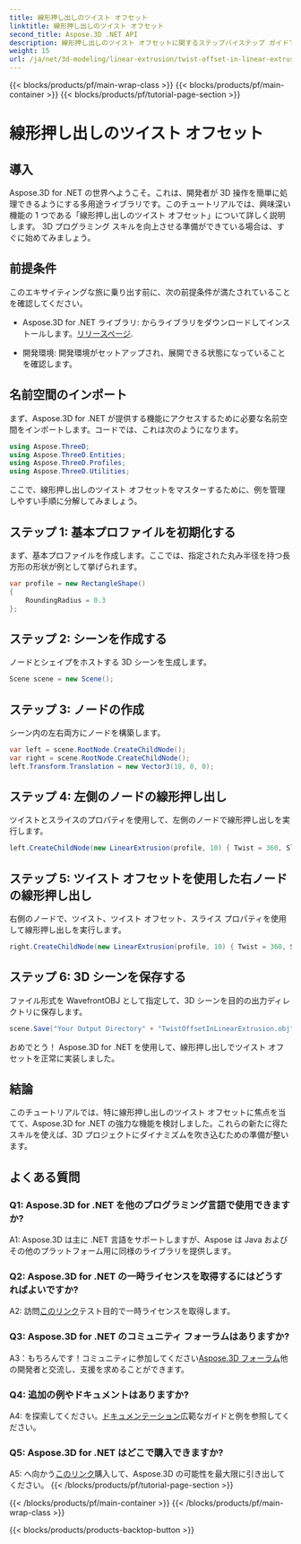 ```yaml
---
title: 線形押し出しのツイスト オフセット
linktitle: 線形押し出しのツイスト オフセット
second_title: Aspose.3D .NET API
description: 線形押し出しのツイスト オフセットに関するステップバイステップ ガイドで、Aspose.3D for .NET の魅力を探ってください。 3D プロジェクトを簡単にレベルアップします。
weight: 15
url: /ja/net/3d-modeling/linear-extrusion/twist-offset-in-linear-extrusion/
---
```


{{< blocks/products/pf/main-wrap-class >}}
{{< blocks/products/pf/main-container >}}
{{< blocks/products/pf/tutorial-page-section >}}

# 線形押し出しのツイスト オフセット

## 導入

Aspose.3D for .NET の世界へようこそ。これは、開発者が 3D 操作を簡単に処理できるようにする多用途ライブラリです。このチュートリアルでは、興味深い機能の 1 つである「線形押し出しのツイスト オフセット」について詳しく説明します。 3D プログラミング スキルを向上させる準備ができている場合は、すぐに始めてみましょう。

## 前提条件

このエキサイティングな旅に乗り出す前に、次の前提条件が満たされていることを確認してください。

-  Aspose.3D for .NET ライブラリ: からライブラリをダウンロードしてインストールします。[リリースページ](https://releases.aspose.com/3d/net/).

- 開発環境: 開発環境がセットアップされ、展開できる状態になっていることを確認します。

## 名前空間のインポート

まず、Aspose.3D for .NET が提供する機能にアクセスするために必要な名前空間をインポートします。コードでは、これは次のようになります。

```csharp
using Aspose.ThreeD;
using Aspose.ThreeD.Entities;
using Aspose.ThreeD.Profiles;
using Aspose.ThreeD.Utilities;
```

ここで、線形押し出しのツイスト オフセットをマスターするために、例を管理しやすい手順に分解してみましょう。

## ステップ 1: 基本プロファイルを初期化する

まず、基本プロファイルを作成します。ここでは、指定された丸み半径を持つ長方形の形状が例として挙げられます。

```csharp
var profile = new RectangleShape()
{
    RoundingRadius = 0.3
};
```

## ステップ 2: シーンを作成する

ノードとシェイプをホストする 3D シーンを生成します。

```csharp
Scene scene = new Scene();
```

## ステップ 3: ノードの作成

シーン内の左右両方にノードを構築します。

```csharp
var left = scene.RootNode.CreateChildNode();
var right = scene.RootNode.CreateChildNode();
left.Transform.Translation = new Vector3(18, 0, 0);
```

## ステップ 4: 左側のノードの線形押し出し

ツイストとスライスのプロパティを使用して、左側のノードで線形押し出しを実行します。

```csharp
left.CreateChildNode(new LinearExtrusion(profile, 10) { Twist = 360, Slices = 100 });
```

## ステップ 5: ツイスト オフセットを使用した右ノードの線形押し出し

右側のノードで、ツイスト、ツイスト オフセット、スライス プロパティを使用して線形押し出しを実行します。

```csharp
right.CreateChildNode(new LinearExtrusion(profile, 10) { Twist = 360, Slices = 100, TwistOffset = new Vector3(3, 0, 0) });
```

## ステップ 6: 3D シーンを保存する

ファイル形式を WavefrontOBJ として指定して、3D シーンを目的の出力ディレクトリに保存します。

```csharp
scene.Save("Your Output Directory" + "TwistOffsetInLinearExtrusion.obj", FileFormat.WavefrontOBJ);
```

おめでとう！ Aspose.3D for .NET を使用して、線形押し出しでツイスト オフセットを正常に実装しました。

## 結論

このチュートリアルでは、特に線形押し出しのツイスト オフセットに焦点を当てて、Aspose.3D for .NET の強力な機能を検討しました。これらの新たに得たスキルを使えば、3D プロジェクトにダイナミズムを吹き込むための準備が整います。

## よくある質問

### Q1: Aspose.3D for .NET を他のプログラミング言語で使用できますか?

A1: Aspose.3D は主に .NET 言語をサポートしますが、Aspose は Java およびその他のプラットフォーム用に同様のライブラリを提供します。

### Q2: Aspose.3D for .NET の一時ライセンスを取得するにはどうすればよいですか?

 A2: 訪問[このリンク](https://purchase.aspose.com/temporary-license/)テスト目的で一時ライセンスを取得します。

### Q3: Aspose.3D for .NET のコミュニティ フォーラムはありますか?

 A3：もちろんです！コミュニティに参加してください[Aspose.3D フォーラム](https://forum.aspose.com/c/3d/18)他の開発者と交流し、支援を求めることができます。

### Q4: 追加の例やドキュメントはありますか?

A4: を探索してください。[ドキュメンテーション](https://reference.aspose.com/3d/net/)広範なガイドと例を参照してください。

### Q5: Aspose.3D for .NET はどこで購入できますか?

 A5: へ向かう[このリンク](https://purchase.aspose.com/buy)購入して、Aspose.3D の可能性を最大限に引き出してください。
{{< /blocks/products/pf/tutorial-page-section >}}

{{< /blocks/products/pf/main-container >}}
{{< /blocks/products/pf/main-wrap-class >}}

{{< blocks/products/products-backtop-button >}}
